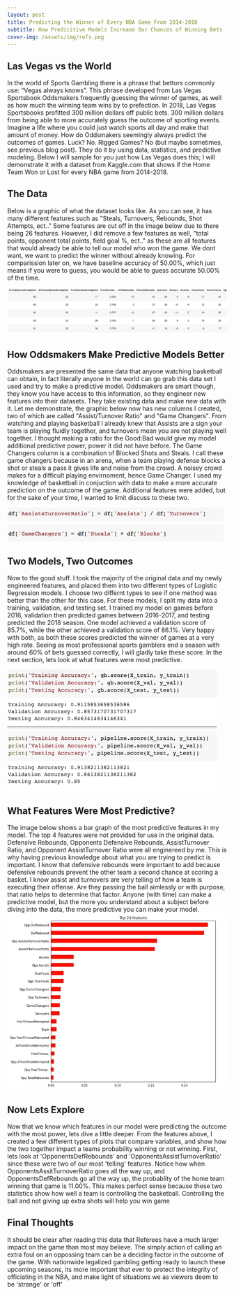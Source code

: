 ```yaml
---
layout: post
title: Predicting the Winner of Every NBA Game From 2014-2018
subtitle: How Predicitive Models Increase Our Chances of Winning Bets
cover-img: /assets/img/refs.png
---
```



## Las Vegas vs the World

  In the world of Sports Gambling there is a phrase that bettors commonly use: “Vegas always knows”. This phrase developed from Las Vegas Sportsbook Oddsmakers frequently guessing the winner of games, as well as how much the winning team wins by to prefection. In 2018, Las Vegas Sportsbooks profitted 300 million dollars off public bets. 300 million dollars from being able to more accurately guess the outcome of sporting events. Imagine a life where you could just watch sports all day and make that amount of money. How do Oddsmakers seemingly always predict the outcomes of games. Luck? No. Rigged Games? No (but maybe sometimes, see previous blog post). They do it by using data, statistics, and predictive modeling. Below I will sample for you just how Las Vegas does this; I will demonstrate it with a dataset from Kaggle.com that shows if the Home Team Won or Lost for every NBA game from 2014-2018.

## The Data
Below is a graphic of what the dataset looks like. As you can see, it has many different features such as "Steals, Turnovers, Rebounds, Shot Attempts, ect.." Some features are cut off in the image below due to there being 26 features. However, I did remove a few features as well, "total points, opponent total points, field goal %, ect.." as these are all features that would already be able to tell our model who won the game. We dont want, we want to predict the winner without already knowing. For comparission later on, we have baseline accuracy of 50.00%, which just means if you were to guess, you would be able to guess accurate 50.00% of the time.

![data](https://raw.githubusercontent.com/Lucas-Petrus/Lucas-Petrus.github.io/master/_posts/NBAdfHead.jpg)


## How Oddsmakers Make Predictive Models Better
  Oddsmakers are presented the same data that anyone watching basketball can obtain, in fact literally anyone in the world can go grab this data set I used and try to make a predictive model. Oddsmakers are smart though, they know you have access to this information, so they engineer new features into their datasets. They take existing data and make new data with it. Let me demonstrate, the graphic below now has new columns I created, two of which are called "Assist/Turnover Ratio" and "Game Changers". From watching and playing basketball I already knew that Assists are a sign your team is playing fluidly together, and turnovers mean you are not playing well together. I thought making a ratio for the Good:Bad would give my model additional predictive power, power it did not have before. The Game Changers column is a combination of Blocked Shots and Steals. I call these game changers because in an arena, when a team playing defense blocks a shot or steals a pass it gives life and noise from the crowd. A noisey crowd makes for a difficult playing envirnoment, hence Game Changer. I used my knowledge of basketball in conjuction with data to make a more accurate prediction on the outcome of the game. Additional features were added, but for the sake of your time, I wanted to limit discuss to these two.
 
![data](https://raw.githubusercontent.com/Lucas-Petrus/Lucas-Petrus.github.io/master/_posts/AssistGameChangers.jpg)

## Two Models, Two Outcomes
  Now to the good stuff. I took the majority of the original data and my newly engineered features, and placed them into two different types of Logistic Regression models. I choose two differnt types to see if one method was better than the other for this case. For these models, I split my data into a training, validation, and testing set. I trained my model on games before 2016, validation then predicted games between 2016-2017, and testing predicted the 2018 season. One model achieved a validation score of 85.7%, while the other achieved a validation score of 86.1%. Very happy with both, as both these scores predicted the winner of games at a very high rate. Seeing as most professional sports gamblers end a season with around 60% of bets guessed correctly, I will gladly take these score. In the next section, lets look at what features were most predictive.
  
![data](https://raw.githubusercontent.com/Lucas-Petrus/Lucas-Petrus.github.io/master/_posts/TestingAcc.jpeg)

## What Features Were Most Predictive?
  The image below shows a bar graph of the most predictive features in my model. The top 4 features were not provided for use in the original data. Defensive Rebounds, Opponents Defensive Rebounds, AssistTurnover Ratio, and Opponent AssistTurnover Ratio were all enginereed by me. This is why having previous knowledge about what you are trying to predict is important. I know that defensive rebounds were important to add because defensive rebounds prevent the other team a second chance at scoring a basket. I know assist and turnovers are very telling of how a team is executing their offense. Are they passing the ball aimlessly or with purpose, that ratio helps to determine that factor. Anyone (with time) can make a predictive model, but the more you understand about a subject before diving into the data, the more predictive you can make your model. 
![](https://raw.githubusercontent.com/Lucas-Petrus/Lucas-Petrus.github.io/master/_posts/GraphTry.jpg)
  
## Now Lets Explore
  Now that we know which features in our model were predicting the outcome with the most power, lets dive a little deeper. From the features above, I created a few different types of plots that compare variables, and show how the two together impact a teams probability winning or not winning. First, lets look at 'OpponentsDefRebounds' and 'OpponentsAssistTurnoverRatio' since these were two of our most 'telling' features. Notice how when OpponentsAssitTurnoverRatio goes all the way up, and OpponentsDefRebounds go all the way up, the probablity of the home team winning that game is 11.00%. This makes perfect sense because these two statistics show how well a team is controlling the basketball. Controlling the ball and not giving up extra shots will help you win game
  


## Final Thoughts
It should be clear after reading this data that Referees have a much larger impact on the game than most may believe. The simply action of calling an extra foul on an oppossing team can be a deciding factor in the outcome of the game. With nationwide legalized gambling getting ready to launch these upcoming seasons, its more important that ever to protect the integrity of officiating in the NBA, and make light of situations we as viewers deem to be 'strange' or 'off'
